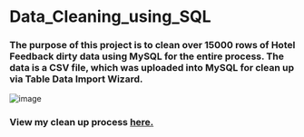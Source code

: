 # Data_Cleaning_using_SQL

### The purpose of this project is to clean over 15000 rows of Hotel Feedback dirty data using MySQL for the entire process. The data is a CSV file, which was uploaded into MySQL for clean up via Table Data Import Wizard.

![image](https://github.com/user-attachments/assets/0a09875f-734e-4b7a-b5b1-98fec6d098f4)

### View my clean up process [here.]()
